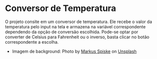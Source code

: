# Conversor de Temperatura

O projeto consite em um conversor de temperatura. Ele recebe o valor da temperatura  pelo input na tela e armazena na variável correspondente dependendo da opção de conversão escolhida. Pode-se optar por converter de Celsius para Fahrenheit ou o inverso, basta clicar no botão correspondente a escolha.

- Imagem de background:
Photo by <a href="https://unsplash.com/@markusspiske?utm_source=unsplash&utm_medium=referral&utm_content=creditCopyText">Markus Spiske</a> on <a href="https://unsplash.com/s/photos/temperature?utm_source=unsplash&utm_medium=referral&utm_content=creditCopyText">Unsplash</a>
  

